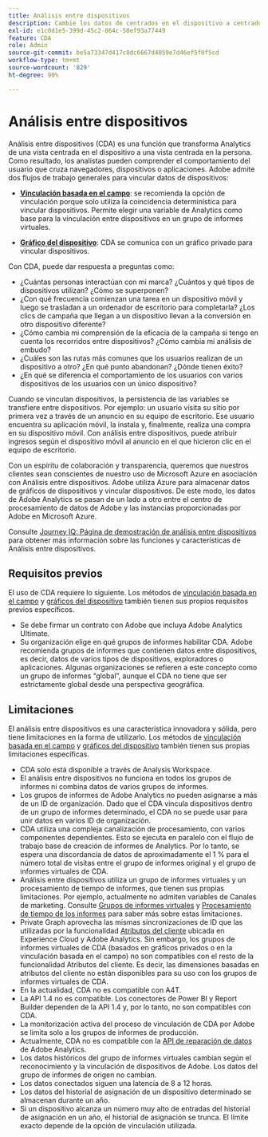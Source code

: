 ```yaml
---
title: Análisis entre dispositivos
description: Cambie los datos de centrados en el dispositivo a centrados en la persona mediante la vinculación de los datos del dispositivo.
exl-id: e1c0d1e5-399d-45c2-864c-50ef93a77449
feature: CDA
role: Admin
source-git-commit: be5a73347d417c8dc6667d4059e7d46ef5f0f5cd
workflow-type: tm+mt
source-wordcount: '829'
ht-degree: 90%

---
```


# Análisis entre dispositivos

Análisis entre dispositivos (CDA) es una función que transforma Analytics de una vista centrada en el dispositivo a una vista centrada en la persona. Como resultado, los analistas pueden comprender el comportamiento del usuario que cruza navegadores, dispositivos o aplicaciones. Adobe admite dos flujos de trabajo generales para vincular datos de dispositivos:

* [**Vinculación basada en el campo**](field-based-stitching.md): se recomienda la opción de vinculación porque solo utiliza la coincidencia determinística para vincular dispositivos.
Permite elegir una variable de Analytics como base para la vinculación entre dispositivos en un grupo de informes virtuales.

* [**Gráfico del dispositivo**](device-graph.md): CDA se comunica con un gráfico privado para vincular dispositivos.

Con CDA, puede dar respuesta a preguntas como:

* ¿Cuántas personas interactúan con mi marca? ¿Cuántos y qué tipos de dispositivos utilizan? ¿Cómo se superponen?
* ¿Con qué frecuencia comienzan una tarea en un dispositivo móvil y luego se trasladan a un ordenador de escritorio para completarla? ¿Los clics de campaña que llegan a un dispositivo llevan a la conversión en otro dispositivo diferente?
* ¿Cómo cambia mi comprensión de la eficacia de la campaña si tengo en cuenta los recorridos entre dispositivos? ¿Cómo cambia mi análisis de embudo?
* ¿Cuáles son las rutas más comunes que los usuarios realizan de un dispositivo a otro? ¿En qué punto abandonan? ¿Dónde tienen éxito?
* ¿En qué se diferencia el comportamiento de los usuarios con varios dispositivos de los usuarios con un único dispositivo?

Cuando se vinculan dispositivos, la persistencia de las variables se transfiere entre dispositivos. Por ejemplo: un usuario visita su sitio por primera vez a través de un anuncio en su equipo de escritorio. Ese usuario encuentra su aplicación móvil, la instala y, finalmente, realiza una compra en su dispositivo móvil. Con análisis entre dispositivos, puede atribuir ingresos según el dispositivo móvil al anuncio en el que hicieron clic en el equipo de escritorio.

Con un espíritu de colaboración y transparencia, queremos que nuestros clientes sean conscientes de nuestro uso de Microsoft Azure en asociación con Análisis entre dispositivos. Adobe utiliza Azure para almacenar datos de gráficos de dispositivos y vincular dispositivos. De este modo, los datos de Adobe Analytics se pasan de un lado a otro entre el centro de procesamiento de datos de Adobe y las instancias proporcionadas por Adobe en Microsoft Azure.

Consulte [Journey IQ: Página de demostración de análisis entre dispositivos](https://adobe.ly/aacda) para obtener más información sobre las funciones y características de Análisis entre dispositivos.

## Requisitos previos

El uso de CDA requiere lo siguiente. Los métodos de [vinculación basada en el campo](field-based-stitching.md) y [gráficos del dispositivo](device-graph.md) también tienen sus propios requisitos previos específicos.

* Se debe firmar un contrato con Adobe que incluya Adobe Analytics Ultimate.
* Su organización elige en qué grupos de informes habilitar CDA. Adobe recomienda grupos de informes que contienen datos entre dispositivos, es decir, datos de varios tipos de dispositivos, exploradores o aplicaciones. Algunas organizaciones se refieren a este concepto como un grupo de informes “global”, aunque el CDA no tiene que ser estrictamente global desde una perspectiva geográfica.

## Limitaciones

El análisis entre dispositivos es una característica innovadora y sólida, pero tiene limitaciones en la forma de utilizarlo. Los métodos de [vinculación basada en el campo](field-based-stitching.md) y [gráficos del dispositivo](device-graph.md) también tienen sus propias limitaciones específicas.

* CDA solo está disponible a través de Analysis Workspace.
* El análisis entre dispositivos no funciona en todos los grupos de informes ni combina datos de varios grupos de informes.
* Los grupos de informes de Adobe Analytics no pueden asignarse a más de un ID de organización. Dado que el CDA vincula dispositivos dentro de un grupo de informes determinado, el CDA no se puede usar para unir datos en varios ID de organización.
* CDA utiliza una compleja canalización de procesamiento, con varios componentes dependientes. Esto se ejecuta en paralelo con el flujo de trabajo base de creación de informes de Analytics. Por lo tanto, se espera una discordancia de datos de aproximadamente el 1 % para el número total de visitas entre el grupo de informes original y el grupo de informes virtuales de CDA.
* Análisis entre dispositivos utiliza un grupo de informes virtuales y un procesamiento de tiempo de informes, que tienen sus propias limitaciones. Por ejemplo, actualmente no admiten variables de Canales de marketing. Consulte [Grupos de informes virtuales](https://experienceleague.adobe.com/docs/analytics/components/virtual-report-suites/vrs-about.html?lang=es) y [Procesamiento de tiempo de los informes](https://experienceleague.adobe.com/docs/analytics/components/virtual-report-suites/vrs-report-time-processing.html?lang=es#report-time-processing-limitations) para saber más sobre estas limitaciones.
* Private Graph aprovecha las mismas sincronizaciones de ID que las utilizadas por la funcionalidad [Atributos del cliente](https://experienceleague.adobe.com/docs/core-services/interface/customer-attributes/attributes.html?lang=es#customer-attributes) ubicada en Experience Cloud y Adobe Analytics. Sin embargo, los grupos de informes virtuales de CDA (basados en gráficos privados o en la vinculación basada en el campo) no son compatibles con el resto de la funcionalidad Atributos del cliente. Es decir, las dimensiones basadas en atributos del cliente no están disponibles para su uso con los grupos de informes virtuales de CDA.
* En la actualidad, CDA no es compatible con A4T.
* La API 1.4 no es compatible. Los conectores de Power BI y Report Builder dependen de la API 1.4 y, por lo tanto, no son compatibles con CDA.
* La monitorización activa del proceso de vinculación de CDA por Adobe se limita solo a los grupos de informes de producción.
* Actualmente, CDA no es compatible con la [API de reparación de datos](https://www.adobe.io/apis/experiencecloud/analytics/docs.html#!AdobeDocs/analytics-2.0-apis/master/data-repair.md) de Adobe Analytics.
* Los datos históricos del grupo de informes virtuales cambian según el reconocimiento y la vinculación de dispositivos de Adobe. Los datos del grupo de informes de origen no cambian.
* Los datos conectados siguen una latencia de 8 a 12 horas.
* Los datos del historial de asignación de un dispositivo determinado se almacenan durante un año.
* Si un dispositivo alcanza un número muy alto de entradas del historial de asignación en un año, el historial de asignación se trunca. El límite exacto depende de la opción de vinculación utilizada.

